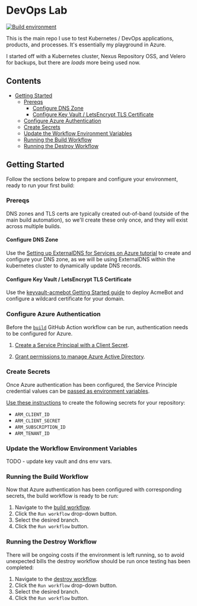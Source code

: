 <!-- omit in toc -->
# DevOps Lab

[![Build environment](https://github.com/adamrushuk/devops-lab/workflows/build/badge.svg)](https://github.com/adamrushuk/devops-lab/actions?query=workflow%3A%22build)

This is the main repo I use to test Kubernetes /  DevOps applications, products, and processes. It's essentially my
playground in Azure.

I started off with a Kubernetes cluster, Nexus Repository OSS, and Velero for backups, but there are *loads* more
being used now.

<!-- omit in toc -->
## Contents

- [Getting Started](#getting-started)
  - [Prereqs](#prereqs)
    - [Configure DNS Zone](#configure-dns-zone)
    - [Configure Key Vault / LetsEncrypt TLS Certificate](#configure-key-vault--letsencrypt-tls-certificate)
  - [Configure Azure Authentication](#configure-azure-authentication)
  - [Create Secrets](#create-secrets)
  - [Update the Workflow Environment Variables](#update-the-workflow-environment-variables)
  - [Running the Build Workflow](#running-the-build-workflow)
  - [Running the Destroy Workflow](#running-the-destroy-workflow)

## Getting Started

Follow the sections below to prepare and configure your environment, ready to run your first build:

### Prereqs

DNS zones and TLS certs are typically created out-of-band (outside of the main build automation), so we'll create
these only once, and they will exist across multiple builds.

#### Configure DNS Zone

Use the [Setting up ExternalDNS for Services on Azure tutorial](https://github.com/kubernetes-sigs/external-dns/blob/master/docs/tutorials/azure.md)
 to create and configure your DNS zone, as we will be using ExternalDNS within the kubernetes cluster to
dynamically update DNS records.

#### Configure Key Vault / LetsEncrypt TLS Certificate

Use the [keyvault-acmebot Getting Started guide](https://github.com/shibayan/keyvault-acmebot#getting-started) to
deploy AcmeBot and configure a wildcard certificate for your domain.

### Configure Azure Authentication

Before the [`build`](./.github/workflows/build.yml) GitHub Action workflow can be run, authentication needs to be
configured for Azure.

1. [Create a Service Principal with a Client Secret](https://registry.terraform.io/providers/hashicorp/azuread/latest/docs/guides/service_principal_client_secret#creating-the-application-and-service-principal).

1. [Grant permissions to manage Azure Active Directory](https://registry.terraform.io/providers/hashicorp/azuread/latest/docs/guides/service_principal_configuration#azure-active-directory-permissions).

### Create Secrets

Once Azure authentication has been configured, the Service Principle credential values can be [passed as environment variables](https://registry.terraform.io/providers/hashicorp/azuread/latest/docs/guides/service_principal_client_secret#configuring-the-service-principal-in-terraform).

[Use these instructions](https://docs.github.com/en/free-pro-team@latest/actions/reference/encrypted-secrets#creating-encrypted-secrets-for-a-repository) to create the following secrets for your repository:

- `ARM_CLIENT_ID`
- `ARM_CLIENT_SECRET`
- `ARM_SUBSCRIPTION_ID`
- `ARM_TENANT_ID`

### Update the Workflow Environment Variables

TODO - update key vault and dns env vars.

### Running the Build Workflow

Now that Azure authentication has been configured with corresponding secrets, the build workflow is ready to be run:

1. Navigate to the [build workflow](../../actions?query=workflow%3Abuild).
1. Click the `Run workflow` drop-down button.
1. Select the desired branch.
1. Click the `Run workflow` button.

### Running the Destroy Workflow

There will be ongoing costs if the environment is left running, so to avoid unexpected bills the destroy workflow
should be run once testing has been completed:

1. Navigate to the [destroy workflow](../../actions?query=workflow%3Adestroy).
1. Click the `Run workflow` drop-down button.
1. Select the desired branch.
1. Click the `Run workflow` button.
